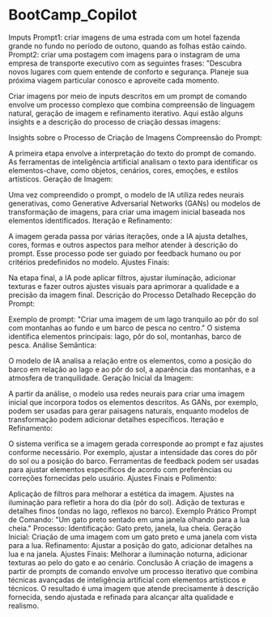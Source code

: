 # BootCamp_Copilot
Imputs
Prompt1: criar imagens de uma estrada com um hotel fazenda grande no fundo no período de outono, quando as folhas estão caindo.
Prompt2: criar uma postagem com imagens para o instagram de uma empresa de transporte executivo com as seguintes frases: "Descubra novos lugares com quem entende de conforto e segurança. Planeje sua próxima viagem particular conosco e aproveite cada momento. 

Criar imagens por meio de inputs descritos em um prompt de comando envolve um processo complexo que combina compreensão de linguagem natural, geração de imagem e refinamento iterativo. Aqui estão alguns insights e a descrição do processo de criação dessas imagens:

Insights sobre o Processo de Criação de Imagens
Compreensão do Prompt:

A primeira etapa envolve a interpretação do texto do prompt de comando. As ferramentas de inteligência artificial analisam o texto para identificar os elementos-chave, como objetos, cenários, cores, emoções, e estilos artísticos.
Geração de Imagem:

Uma vez compreendido o prompt, o modelo de IA utiliza redes neurais generativas, como Generative Adversarial Networks (GANs) ou modelos de transformação de imagens, para criar uma imagem inicial baseada nos elementos identificados.
Iteração e Refinamento:

A imagem gerada passa por várias iterações, onde a IA ajusta detalhes, cores, formas e outros aspectos para melhor atender à descrição do prompt. Esse processo pode ser guiado por feedback humano ou por critérios predefinidos no modelo.
Ajustes Finais:

Na etapa final, a IA pode aplicar filtros, ajustar iluminação, adicionar texturas e fazer outros ajustes visuais para aprimorar a qualidade e a precisão da imagem final.
Descrição do Processo Detalhado
Recepção do Prompt:

Exemplo de prompt: "Criar uma imagem de um lago tranquilo ao pôr do sol com montanhas ao fundo e um barco de pesca no centro."
O sistema identifica elementos principais: lago, pôr do sol, montanhas, barco de pesca.
Análise Semântica:

O modelo de IA analisa a relação entre os elementos, como a posição do barco em relação ao lago e ao pôr do sol, a aparência das montanhas, e a atmosfera de tranquilidade.
Geração Inicial da Imagem:

A partir da análise, o modelo usa redes neurais para criar uma imagem inicial que incorpora todos os elementos descritos.
As GANs, por exemplo, podem ser usadas para gerar paisagens naturais, enquanto modelos de transformação podem adicionar detalhes específicos.
Iteração e Refinamento:

O sistema verifica se a imagem gerada corresponde ao prompt e faz ajustes conforme necessário. Por exemplo, ajustar a intensidade das cores do pôr do sol ou a posição do barco.
Ferramentas de feedback podem ser usadas para ajustar elementos específicos de acordo com preferências ou correções fornecidas pelo usuário.
Ajustes Finais e Polimento:

Aplicação de filtros para melhorar a estética da imagem.
Ajustes na iluminação para refletir a hora do dia (pôr do sol).
Adição de texturas e detalhes finos (ondas no lago, reflexos no barco).
Exemplo Prático
Prompt de Comando: "Um gato preto sentado em uma janela olhando para a lua cheia."
Processo:
Identificação: Gato preto, janela, lua cheia.
Geração Inicial: Criação de uma imagem com um gato preto e uma janela com vista para a lua.
Refinamento: Ajustar a posição do gato, adicionar detalhes na lua e na janela.
Ajustes Finais: Melhorar a iluminação noturna, adicionar texturas ao pelo do gato e ao cenário.
Conclusão
A criação de imagens a partir de prompts de comando envolve um processo iterativo que combina técnicas avançadas de inteligência artificial com elementos artísticos e técnicos. O resultado é uma imagem que atende precisamente à descrição fornecida, sendo ajustada e refinada para alcançar alta qualidade e realismo.
